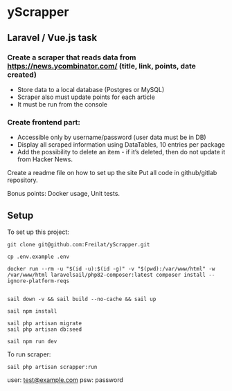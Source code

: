 # yScrapper

## Laravel / Vue.js task

### Create a scraper that reads data from https://news.ycombinator.com/ (title, link, points, date created)
* Store data to a local database (Postgres or MySQL)
* Scraper also must update points for each article
* It must be run from the console
 
### Create frontend part:
* Accessible only by username/password (user data must be in DB)
* Display all scraped information using DataTables, 10 entries per package
* Add the possibility to delete an item - if it’s deleted, then do not update it from Hacker News.
 
Create a readme file on how to set up the site
Put all code in github/gitlab repository.
 
Bonus points: Docker usage, Unit tests.


## Setup


To set up this project:
```
git clone git@github.com:Freilat/yScrapper.git

cp .env.example .env

docker run --rm -u "$(id -u):$(id -g)" -v "$(pwd):/var/www/html" -w /var/www/html laravelsail/php82-composer:latest composer install --ignore-platform-reqs


sail down -v && sail build --no-cache && sail up

sail npm install

sail php artisan migrate
sail php artisan db:seed

sail npm run dev
```



To run scraper:
```
sail php artisan scrapper:run
```

user: test@example.com
psw: password

